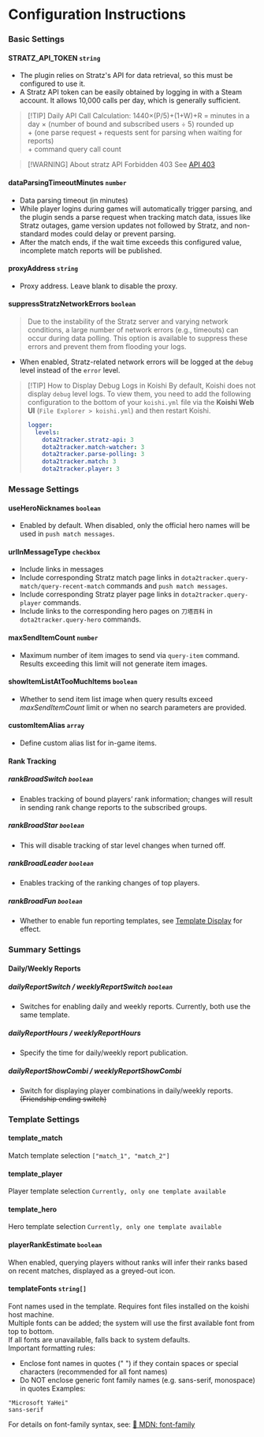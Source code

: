 # Configuration Instructions
### Basic Settings
#### STRATZ_API_TOKEN `string`
- The plugin relies on Stratz's API for data retrieval, so this must be configured to use it.
- A Stratz API token can be easily obtained by logging in with a Steam account. It allows 10,000 calls per day, which is generally sufficient.
> [!TIP] Daily API Call Calculation: 1440×(P/5)+(1+W)+R
> = minutes in a day × (number of bound and subscribed users ÷ 5) rounded up  
>  \+ (one parse request + requests sent for parsing when waiting for reports)  
>  \+ command query call count

> [!WARNING] About stratz API Forbidden 403
> See [API 403](./api-403.md)

#### dataParsingTimeoutMinutes `number`
- Data parsing timeout (in minutes)
- While player logins during games will automatically trigger parsing, and the plugin sends a parse request when tracking match data, issues like Stratz outages, game version updates not followed by Stratz, and non-standard modes could delay or prevent parsing. 
- After the match ends, if the wait time exceeds this configured value, incomplete match reports will be published.

#### proxyAddress `string`
- Proxy address. Leave blank to disable the proxy.

#### suppressStratzNetworkErrors `boolean`
> Due to the instability of the Stratz server and varying network conditions, a large number of network errors (e.g., timeouts) can occur during data polling. This option is available to suppress these errors and prevent them from flooding your logs.
- When enabled, Stratz-related network errors will be logged at the `debug` level instead of the `error` level.
> [!TIP] How to Display Debug Logs in Koishi
> By default, Koishi does not display `debug` level logs. To view them, you need to add the following configuration to the bottom of your `koishi.yml` file via the **Koishi Web UI** (`File Explorer > koishi.yml`) and then restart Koishi.
> ```yaml
> logger:
>   levels:
>     dota2tracker.stratz-api: 3
>     dota2tracker.match-watcher: 3
>     dota2tracker.parse-polling: 3
>     dota2tracker.match: 3
>     dota2tracker.player: 3
> ```

### Message Settings

#### useHeroNicknames `boolean`
- Enabled by default. When disabled, only the official hero names will be used in `push match messages`.

#### urlInMessageType `checkbox`
- Include links in messages
- Include corresponding Stratz match page links in `dota2tracker.query-match/query-recent-match` commands and `push match messages`.
- Include corresponding Stratz player page links in `dota2tracker.query-player` commands.
- Include links to the corresponding hero pages on `刀塔百科` in `dota2tracker.query-hero` commands.

#### maxSendItemCount `number`
- Maximum number of item images to send via `query-item` command. Results exceeding this limit will not generate item images.

#### showItemListAtTooMuchItems `boolean`
- Whether to send item list image when query results exceed *maxSendItemCount* limit or when no search parameters are provided.

#### customItemAlias `array`
- Define custom alias list for in-game items.

#### Rank Tracking
##### rankBroadSwitch `boolean`
- Enables tracking of bound players’ rank information; changes will result in sending rank change reports to the subscribed groups.

##### rankBroadStar `boolean`
- This will disable tracking of star level changes when turned off.

##### rankBroadLeader `boolean`
- Enables tracking of the ranking changes of top players.

##### rankBroadFun `boolean`
- Whether to enable fun reporting templates, see [Template Display](./template-rank.md) for effect.

### Summary Settings
#### Daily/Weekly Reports
##### dailyReportSwitch / weeklyReportSwitch `boolean`
- Switches for enabling daily and weekly reports. Currently, both use the same template.

##### dailyReportHours / weeklyReportHours
- Specify the time for daily/weekly report publication.

##### dailyReportShowCombi / weeklyReportShowCombi
- Switch for displaying player combinations in daily/weekly reports. <del>(Friendship ending switch)</del>

### Template Settings
#### template_match
Match template selection `["match_1", "match_2"]`
#### template_player
Player template selection `Currently, only one template available`
#### template_hero
Hero template selection `Currently, only one template available`
#### playerRankEstimate `boolean`
When enabled, querying players without ranks will infer their ranks based on recent matches, displayed as a greyed-out icon.
#### templateFonts `string[]`
Font names used in the template. Requires font files installed on the koishi host machine.  
Multiple fonts can be added; the system will use the first available font from top to bottom.  
If all fonts are unavailable, falls back to system defaults.  
Important formatting rules:  
- Enclose font names in quotes (" ") if they contain spaces or special characters (recommended for all font names)
- Do NOT enclose generic font family names (e.g. sans-serif, monospace) in quotes
Examples:
```
"Microsoft YaHei"
sans-serif
```
For details on font-family syntax, see:
[📖 MDN: font-family](https://developer.mozilla.org/en-US/docs/Web/CSS/font-family)
